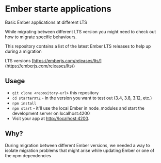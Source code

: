 # Ember starte applications

Basic Ember applications at different LTS

While migrating between different LTS version you might need to check out how to migrate specific behaviours.

This repository contains a list of the latest Ember LTS releases to help up during a migration

LTS versions [https://emberjs.com/releases/lts/](https://emberjs.com/releases/lts/)


## Usage

* `git clone <repository-url>` this repository
* `cd starterXYZ` - in the version you want to test out (3.4, 3.8, 3.12, etc.)
* `npm install`
* `npm start` - it'll use the local Ember in node_modules and start the development server on localhost:4200
* Visit your app at [http://localhost:4200](http://localhost:4200).

## Why?

During migration between different Ember versions, we needed a way to isolate migration problems that might arise while updating Ember or one of the npm dependencies
